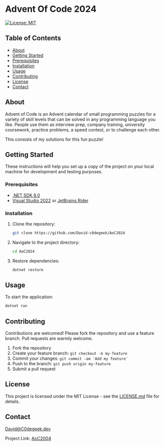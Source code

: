 ﻿# Advent Of Code 2024

[![License: MIT](https://img.shields.io/badge/License-MIT-blue.svg)](https://opensource.org/licenses/MIT)

## Table of Contents

- [About](#about)
- [Getting Started](#getting-started)
- [Prerequisites](#prerequisites)
- [Installation](#installation)
- [Usage](#usage)
- [Contributing](#contributing)
- [License](#license)
- [Contact](#contact)

## About

Advent of Code is an Advent calendar of small programming puzzles for a variety of skill levels that can be solved in any programming language you like. People use them as interview prep, company training, university coursework, practice problems, a speed contest, or to challenge each other.

This consists of my solutions for this fun puzzle!
## Getting Started

These instructions will help you set up a copy of the project on your local machine for development and testing purposes.

### Prerequisites

- [.NET SDK 8.0](https://dotnet.microsoft.com/download/dotnet/8.0)
- [Visual Studio 2022](https://visualstudio.microsoft.com/) or [JetBrains Rider](https://www.jetbrains.com/rider/)

### Installation

1. Clone the repository:
   ```bash
   git clone https://github.com/David-c0degeek/AoC2024
   ```

2. Navigate to the project directory:
   ```bash
   cd AoC2024
   ```

3. Restore dependencies:
   ```bash
   dotnet restore
   ```

## Usage

To start the application:

```bash
dotnet run
```

## Contributing

Contributions are welcomed! Please fork the repository and use a feature branch. Pull requests are warmly welcome.

1. Fork the repository
2. Create your feature branch: `git checkout -b my-feature`
3. Commit your changes: `git commit -am 'Add my feature'`
4. Push to the branch: `git push origin my-feature`
5. Submit a pull request

## License

This project is licensed under the MIT License - see the [LICENSE.md](LICENSE.md) file for details.

## Contact

David@C0degeek.dev

Project Link: [AoC2004](https://github.com/David-c0degeek/AoC2004)
